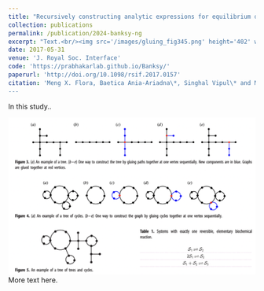 ```yaml
---
title: "Recursively constructing analytic expressions for equilibrium distributions of stochastic biochemical reaction networksJ. R. Soc. Interface.142017015720170157"
collection: publications
permalink: /publication/2024-banksy-ng
excerpt: "Text.<br/><img src='/images/gluing_fig345.png' height='402' width='495'>"
date: 2017-05-31
venue: 'J. Royal Soc. Interface'
code: 'https://prabhakarlab.github.io/Banksy/'
paperurl: 'http://doi.org/10.1098/rsif.2017.0157'
citation: 'Meng X. Flora, Baetica Ania-Ariadna\*, Singhal Vipul\* and Murray Richard M. (2017) &quot;Recursively constructing analytic expressions for equilibrium distributions of stochastic biochemical reaction networks&quot; <i>J. R. Soc. Interface</i>.(14) 20170157. 
---
```

In this study..

![](/images/gluing_fig345.png)
More text here. 

